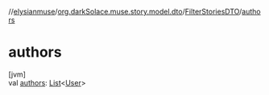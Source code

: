 //[elysianmuse](../../../index.md)/[org.darkSolace.muse.story.model.dto](../index.md)/[FilterStoriesDTO](index.md)/[authors](authors.md)

# authors

[jvm]\
val [authors](authors.md): [List](https://kotlinlang.org/api/latest/jvm/stdlib/kotlin.collections/-list/index.html)&lt;[User](../../org.darkSolace.muse.user.model/-user/index.md)&gt;
